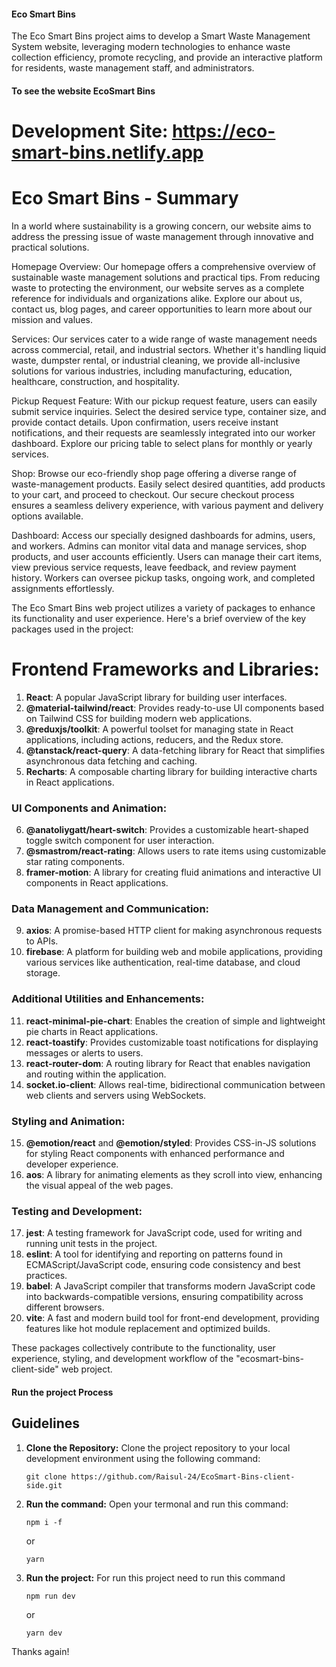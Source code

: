 #### Eco Smart Bins
The Eco Smart Bins project aims to develop a Smart Waste Management System website, leveraging modern technologies to enhance waste collection efficiency, promote recycling, and provide an interactive platform for residents, waste management staff, and administrators.


#### To see the website EcoSmart Bins
# Development Site: https://eco-smart-bins.netlify.app


# Eco Smart Bins - Summary

In a world where sustainability is a growing concern, our website aims to address the pressing issue of waste management through innovative and practical solutions.

Homepage Overview:
Our homepage offers a comprehensive overview of sustainable waste management solutions and practical tips. From reducing waste to protecting the environment, our website serves as a complete reference for individuals and organizations alike. Explore our about us, contact us, blog pages, and career opportunities to learn more about our mission and values.

Services:
Our services cater to a wide range of waste management needs across commercial, retail, and industrial sectors. Whether it's handling liquid waste, dumpster rental, or industrial cleaning, we provide all-inclusive solutions for various industries, including manufacturing, education, healthcare, construction, and hospitality.

Pickup Request Feature:
With our pickup request feature, users can easily submit service inquiries. Select the desired service type, container size, and provide contact details. Upon confirmation, users receive instant notifications, and their requests are seamlessly integrated into our worker dashboard. Explore our pricing table to select plans for monthly or yearly services.

Shop:
Browse our eco-friendly shop page offering a diverse range of waste-management products. Easily select desired quantities, add products to your cart, and proceed to checkout. Our secure checkout process ensures a seamless delivery experience, with various payment and delivery options available.

Dashboard:
Access our specially designed dashboards for admins, users, and workers. Admins can monitor vital data and manage services, shop products, and user accounts efficiently. Users can manage their cart items, view previous service requests, leave feedback, and review payment history. Workers can oversee pickup tasks, ongoing work, and completed assignments effortlessly.


The Eco Smart Bins web project utilizes a variety of packages to enhance its functionality and user experience. Here's a brief overview of the key packages used in the project:

# Frontend Frameworks and Libraries:
1. **React**: A popular JavaScript library for building user interfaces.
2. **@material-tailwind/react**: Provides ready-to-use UI components based on Tailwind CSS for building modern web applications.
3. **@reduxjs/toolkit**: A powerful toolset for managing state in React applications, including actions, reducers, and the Redux store.
4. **@tanstack/react-query**: A data-fetching library for React that simplifies asynchronous data fetching and caching.
5. **Recharts**: A composable charting library for building interactive charts in React applications.

### UI Components and Animation:
6. **@anatoliygatt/heart-switch**: Provides a customizable heart-shaped toggle switch component for user interaction.
7. **@smastrom/react-rating**: Allows users to rate items using customizable star rating components.
8. **framer-motion**: A library for creating fluid animations and interactive UI components in React applications.

### Data Management and Communication:
9. **axios**: A promise-based HTTP client for making asynchronous requests to APIs.
10. **firebase**: A platform for building web and mobile applications, providing various services like authentication, real-time database, and cloud storage.

### Additional Utilities and Enhancements:
11. **react-minimal-pie-chart**: Enables the creation of simple and lightweight pie charts in React applications.
12. **react-toastify**: Provides customizable toast notifications for displaying messages or alerts to users.
13. **react-router-dom**: A routing library for React that enables navigation and routing within the application.
14. **socket.io-client**: Allows real-time, bidirectional communication between web clients and servers using WebSockets.

### Styling and Animation:
15. **@emotion/react** and **@emotion/styled**: Provides CSS-in-JS solutions for styling React components with enhanced performance and developer experience.
16. **aos**: A library for animating elements as they scroll into view, enhancing the visual appeal of the web pages.

### Testing and Development:
17. **jest**: A testing framework for JavaScript code, used for writing and running unit tests in the project.
18. **eslint**: A tool for identifying and reporting on patterns found in ECMAScript/JavaScript code, ensuring code consistency and best practices.
19. **babel**: A JavaScript compiler that transforms modern JavaScript code into backwards-compatible versions, ensuring compatibility across different browsers.
20. **vite**: A fast and modern build tool for front-end development, providing features like hot module replacement and optimized builds.

These packages collectively contribute to the functionality, user experience, styling, and development workflow of the "ecosmart-bins-client-side" web project.

#### Run the project Process

## Guidelines

1. **Clone the Repository:** Clone the project repository to your local development environment using the following command:
   ```
   git clone https://github.com/Raisul-24/EcoSmart-Bins-client-side.git
   ```
2. **Run the command:** Open your termonal and run this command:
   ```
   npm i -f
   ```
   or
   ```
   yarn
   ```
3. **Run the project:** For run this project need to run this command
    ```
   npm run dev
   ```
   or
   ```
   yarn dev
   ```

<!-- ------------------DEVELOPED BY Team-Unbeaten------------------- -->

Thanks again!


